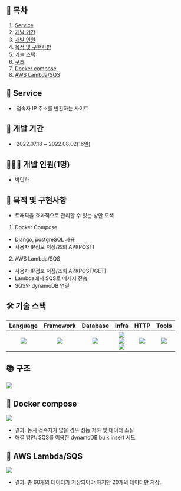 ## 📎 목차

1. [Service](#-service)
2. [개발 기간](#-개발-기간)
3. [개발 인원](#-개발-인원)
4. [목적 및 구현사항](#-목적-및-구현사항)
5. [기술 스택](#-기술-스택)
6. [구조](#-구조)
7. [Docker compose](#-docker-compose)
8. [AWS Lambda/SQS](#-aws-lambda/sqs)

## 🚀 Service
-  접속자 IP 주소를 반환하는 사이트

## 📆 개발 기간
-  2022.07.18 ~ 2022.08.02(16일)

## 🧑🏻‍💻 개발 인원(1명)
- 박민하

## 📝 목적 및 구현사항
- 트래픽을 효과적으로 관리할 수 있는 방안 모색
1. Docker Compose
- Django, postgreSQL 사용
- 사용자 IP정보 저장/조회 API(POST)
2. AWS Lambda/SQS
- 사용자 IP정보 저장/조회 API(POST/GET)
- Lambda에서 SQS로 메세지 전송
- SQS와 dynamoDB 연결

## 🛠 기술 스택
Language | Framework | Database | Infra | HTTP | Tools
| :----------------------------------------------------------------------------------------------------: | :----------------------------------------------------------------------------------------------------: | :--------------------------------------------------------------------------------------------------: | :----------------------------------------------------------------------------------------------------------: | :------------------------------------------------------------------------------------------------------: | :------------------------------------------------------------------------------------------------------: |
| <img src="https://img.shields.io/badge/python-3776AB?style=for-the-badge&logo=python&logoColor=white"> | <img src="https://img.shields.io/badge/django-092E20?style=for-the-badge&logo=django&logoColor=white"> | <img src="https://img.shields.io/badge/dynamoDB-4053D6?style=for-the-badge&logo=Amazon DynamoDB&logoColor=white">  | <img src="https://img.shields.io/badge/lambda-FF9900?style=for-the-badge&logo=awslambda&logoColor=white"> </br> <img src="https://img.shields.io/badge/sqs-FF4F8B?style=for-the-badge&logo=amazonsqs&logoColor=white"> </br> <img src="https://img.shields.io/badge/docker-2496ED?style=for-the-badge&logo=docker&logoColor=white"> | <img src="https://img.shields.io/badge/postman-FF6C37?style=for-the-badge&logo=postman&logoColor=white"> |  <img src="https://img.shields.io/badge/git-F05032?style=for-the-badge&logo=git&logoColor=white">

## 📚 구조
![](https://velog.velcdn.com/images/miracle-21/post/4a86342a-f24e-4662-bc17-8180aff6c8c0/image.png)


##  🤜 Docker compose
![](https://velog.velcdn.com/images/miracle-21/post/54672e40-60a8-4b34-8a06-4a3b79e70686/image.png)

- 결과: 동시 접속자가 많을 경우 성능 저하 및 데이터 소실 
- 해결 방안: SQS를 이용한 dynamoDB bulk insert 시도

##  🤜 AWS Lambda/SQS
![](https://velog.velcdn.com/images/miracle-21/post/e835fc32-0e39-4691-a915-7f5f781d1576/image.png)


- 결과: 총 60개의 데이터가 저장되어야 하지만 20개의 데이터만 저장.